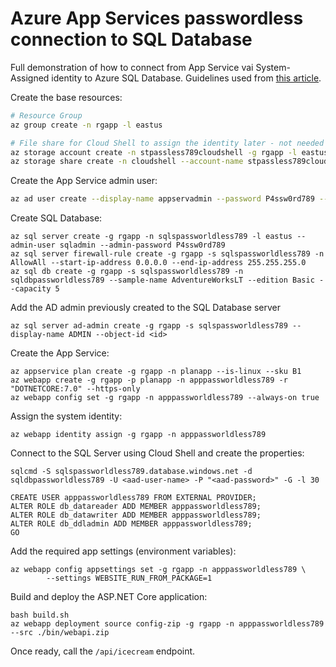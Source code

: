 # Azure App Services passwordless connection to SQL Database

Full demonstration of how to connect from App Service vai System-Assigned identity to Azure SQL Database. Guidelines used from [this article](https://learn.microsoft.com/en-us/azure/app-service/tutorial-connect-msi-azure-database?tabs=sqldatabase%2Csystemassigned%2Cnetfx%2Cwindowsclient).


Create the base resources:

```sh
# Resource Group
az group create -n rgapp -l eastus

# File share for Cloud Shell to assign the identity later - not needed if you already have one
az storage account create -n stpassless789cloudshell -g rgapp -l eastus --sku Standard_LRS
az storage share create -n cloudshell --account-name stpassless789cloudshell
```

Create the App Service admin user:

```sh
az ad user create --display-name appservadmin --password P4ssw0rd789 --user-principal-name appservadmin@<yourdomain>
```

Create SQL Database:

```
az sql server create -g rgapp -n sqlspassworldless789 -l eastus --admin-user sqladmin --admin-password P4ssw0rd789
az sql server firewall-rule create -g rgapp -s sqlspassworldless789 -n AllowAll --start-ip-address 0.0.0.0 --end-ip-address 255.255.255.0
az sql db create -g rgapp -s sqlspassworldless789 -n sqldbpassworldless789 --sample-name AdventureWorksLT --edition Basic --capacity 5
```

Add the AD admin previously created to the SQL Database server

```
az sql server ad-admin create -g rgapp -s sqlspassworldless789 --display-name ADMIN --object-id <id>
```

Create the App Service:

```
az appservice plan create -g rgapp -n planapp --is-linux --sku B1
az webapp create -g rgapp -p planapp -n apppassworldless789 -r "DOTNETCORE:7.0" --https-only
az webapp config set -g rgapp -n apppassworldless789 --always-on true
```

Assign the system identity:

```
az webapp identity assign -g rgapp -n apppassworldless789
```

Connect to the SQL Server using Cloud Shell and create the properties:

```
sqlcmd -S sqlspassworldless789.database.windows.net -d sqldbpassworldless789 -U <aad-user-name> -P "<aad-password>" -G -l 30

CREATE USER apppassworldless789 FROM EXTERNAL PROVIDER;
ALTER ROLE db_datareader ADD MEMBER apppassworldless789;
ALTER ROLE db_datawriter ADD MEMBER apppassworldless789;
ALTER ROLE db_ddladmin ADD MEMBER apppassworldless789;
GO
```


Add the required app settings (environment variables):

```
az webapp config appsettings set -g rgapp -n apppassworldless789 \
        --settings WEBSITE_RUN_FROM_PACKAGE=1
```

Build and deploy the ASP.NET Core application:

```
bash build.sh
az webapp deployment source config-zip -g rgapp -n apppassworldless789 --src ./bin/webapi.zip
```

Once ready, call the `/api/icecream` endpoint.
